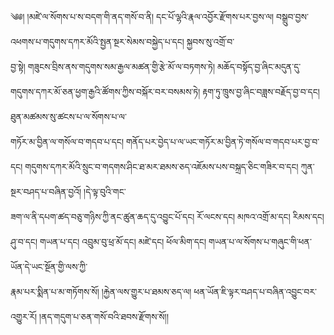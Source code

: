 ﻿  
༄༅། །མཛེ་ལ་སོགས་པ་ས་བདག་གི་ནད་གསོ་བ་ནི། དང་པོ་ལྷའི་རྣལ་འབྱོར་རྫོགས་པར་བྱས་ལ། བསྒྲུབ་བྱས་འཕགས་པ་གདུགས་དཀར་མོའི་སྤྱན་སྔར་སེམས་བསྐྱེད་པ་དང། སྐྱབས་སུ་འགྲོ་བ་  
བྱ་སྟེ། གཟུངས་བྲིས་ནས་གདུགས་སམ་རྒྱལ་མཚན་གྱི་རྩེ་མོ་ལ་བཏགས་ཏེ། མཆོད་བསྟོད་བྱ་ཞིང་མདུན་དུ་གདུགས་དཀར་མོ་ཅན་ཕྱག་རྒྱའི་ཚོགས་ཀྱིས་བསྐོར་བར་བསམས་ཏེ། རྟག་ཏུ་ཁྲུས་བྱ་ཞིང་བཟླས་བརྗོད་བྱ་བ་དང། ཐུན་མཚམས་སུ་ཚངས་པ་ལ་སོགས་པ་ལ་  
གཏོར་མ་བྱིན་ལ་གསོལ་བ་གདབ་པ་དང། གནོད་པར་བྱེད་པ་ལ་ཡང་གཏོར་མ་བྱིན་ཏེ་གསོལ་བ་གདབ་པར་བྱ་བ་དང། གདུགས་དཀར་མོའི་སྲུང་བ་གདགས་ཤིང་ཐ་མར་ཐམས་ཅད་འཇོམས་པས་བསྐྲད་ཅིང་གཟིར་བ་དང། ཀུན་སྔར་བཤད་པ་བཞིན་བྱའོ། །དེ་ལྟ་བུའི་གང་  
ཟག་ལ་ནི་དཔག་ཚད་བཅུ་གཉིས་ཀྱི་ནང་ཚུན་ཆད་དུ་འབྱུང་པོ་དང། རོ་ལངས་དང། མཁའ་འགྲོ་མ་དང། རིམས་དང། ཤུ་བ་དང། གཡན་པ་དང། འབྲུམ་བུ་ཕྲ་མོ་དང། མཛེ་དང། ཕོལ་མིག་དང། གཡན་པ་ལ་སོགས་པ་གཞུང་གི་ཕན་ཡོན་དེ་ཡང་སྔོན་གྱི་ལས་ཀྱི་  
རྣམ་པར་སྨིན་པ་མ་གཏོགས་སོ། །རྐྱེན་ལས་གྱུར་པ་ཐམས་ཅད་ལ། ཕན་ཡོན་ཇི་ལྟར་བཤད་པ་བཞིན་འབྱུང་བར་འགྱུར་རོ། །ནད་གདུག་པ་ཅན་གསོ་བའི་ཐབས་རྫོགས་སོ།།  
  
